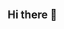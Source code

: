 ## Hi there 👋

<!--
**lomdio2627/lomdio2627** is a ✨ _special_ ✨ repository because its `README.md` (this file) appears on your GitHub profile.

Here are some ideas to get you started:

- 🔭 I’m currently working on ...
- 🌱 I’m currently learning ...
- 👯 I’m looking to collaborate on ...
- 🤔 I’m looking for help with ...
- 💬 Ask me about ...
- 📫 How to reach me: ...
- 😄 Pronouns: ...
- ⚡ Fun fact: ...
I enjoy playing football/soccer ⚽️ 
I like to play videogames such as brawl stars and fifa 🎮 
My favorite football team is Manchester United 🔴⚪️
Fun fact: I enjoy reading spy books 📕 🕵️ 
